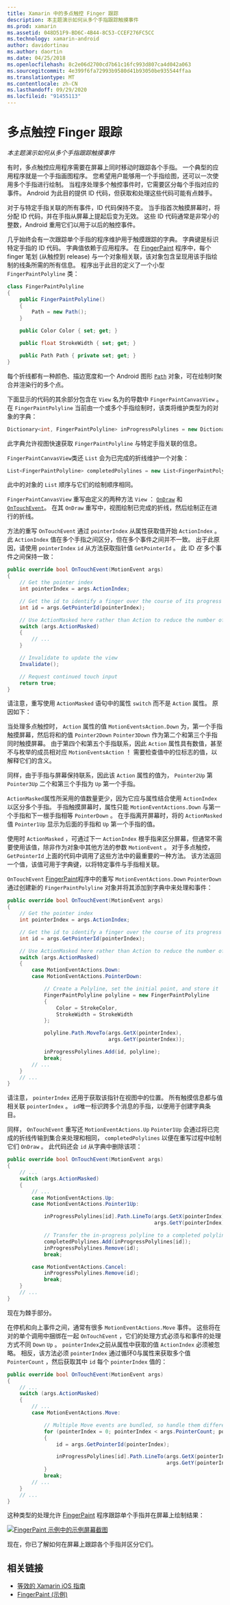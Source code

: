 ```yaml
---
title: Xamarin 中的多点触控 Finger 跟踪
description: 本主题演示如何从多个手指跟踪触摸事件
ms.prod: xamarin
ms.assetid: 048D51F9-BD6C-4B44-8C53-CCEF276FC5CC
ms.technology: xamarin-android
author: davidortinau
ms.author: daortin
ms.date: 04/25/2018
ms.openlocfilehash: 8c2e06d2700cd7b61c16fc993d807ca4d042a063
ms.sourcegitcommit: 4e399f6fa72993b9580d41b93050be935544ffaa
ms.translationtype: MT
ms.contentlocale: zh-CN
ms.lasthandoff: 09/29/2020
ms.locfileid: "91455113"
---
```

# <a name="multi-touch-finger-tracking"></a>多点触控 Finger 跟踪

_本主题演示如何从多个手指跟踪触摸事件_

有时，多点触控应用程序需要在屏幕上同时移动时跟踪各个手指。 一个典型的应用程序就是一个手指画图程序。 您希望用户能够用一个手指绘图，还可以一次使用多个手指进行绘制。 当程序处理多个触控事件时，它需要区分每个手指对应的事件。 Android 为此目的提供 ID 代码，但获取和处理这些代码可能有点棘手。

对于与特定手指关联的所有事件，ID 代码保持不变。 当手指首次触摸屏幕时，将分配 ID 代码，并在手指从屏幕上提起后变为无效。
这些 ID 代码通常是非常小的整数，Android 重用它们以用于以后的触控事件。

几乎始终会有一次跟踪单个手指的程序维护用于触摸跟踪的字典。 字典键是标识特定手指的 ID 代码。 字典值依赖于应用程序。 在 [FingerPaint](/samples/xamarin/monodroid-samples/applicationfundamentals-fingerpaint) 程序中，每个 finger 笔划 (从触控到 release) 与一个对象相关联，该对象包含呈现用该手指绘制的线条所需的所有信息。 程序出于此目的定义了一个小型 `FingerPaintPolyline` 类：

```csharp
class FingerPaintPolyline
{
    public FingerPaintPolyline()
    {
        Path = new Path();
    }

    public Color Color { set; get; }

    public float StrokeWidth { set; get; }

    public Path Path { private set; get; }
}
```

每个折线都有一种颜色、描边宽度和一个 Android 图形 [`Path`](xref:Android.Graphics.Path) 对象，可在绘制时聚合并渲染行的多个点。

下面显示的代码的其余部分包含在 `View` 名为的导数中 `FingerPaintCanvasView` 。 在 `FingerPaintPolyline` 当前由一个或多个手指绘制时，该类将维护类型为的对象的字典：

```csharp
Dictionary<int, FingerPaintPolyline> inProgressPolylines = new Dictionary<int, FingerPaintPolyline>();
```

此字典允许视图快速获取 `FingerPaintPolyline` 与特定手指关联的信息。

`FingerPaintCanvasView`类还 `List` 会为已完成的折线维护一个对象：

```csharp
List<FingerPaintPolyline> completedPolylines = new List<FingerPaintPolyline>();
```

此中的对象的 `List` 顺序与它们的绘制顺序相同。

`FingerPaintCanvasView` 重写由定义的两种方法 `View` ： [`OnDraw`](xref:Android.Views.View.OnDraw*)
和 [`OnTouchEvent`](xref:Android.Views.View.OnTouchEvent*)。
在其 `OnDraw` 重写中，视图绘制已完成的折线，然后绘制正在进行的折线。

方法的重写 `OnTouchEvent` 通过 `pointerIndex` 从属性获取值开始 `ActionIndex` 。 此 `ActionIndex` 值在多个手指之间区分，但在多个事件之间并不一致。 出于此原因，请使用 `pointerIndex` `id` 从方法获取指针值 `GetPointerId` 。 此 ID *在* 多个事件之间保持一致：

```csharp
public override bool OnTouchEvent(MotionEvent args)
{
    // Get the pointer index
    int pointerIndex = args.ActionIndex;

    // Get the id to identify a finger over the course of its progress
    int id = args.GetPointerId(pointerIndex);

    // Use ActionMasked here rather than Action to reduce the number of possibilities
    switch (args.ActionMasked)
    {
        // ...
    }

    // Invalidate to update the view
    Invalidate();

    // Request continued touch input
    return true;
}
```

请注意，重写使用 `ActionMasked` 语句中的属性 `switch` 而不是 `Action` 属性。 原因如下：

当处理多点触控时， `Action` 属性的值 `MotionEventsAction.Down` 为，第一个手指触摸屏幕，然后将和的值 `Pointer2Down` `Pointer3Down` 作为第二个和第三个手指同时触摸屏幕。 由于第四个和第五个手指联系，因此 `Action` 属性具有数值，甚至不与枚举的成员相对应 `MotionEventsAction` ！ 需要检查值中的位标志的值，以解释它们的含义。

同样，由于手指与屏幕保持联系，因此该 `Action` 属性的值为， `Pointer2Up` 第 `Pointer3Up` 二个和第三个手指为 `Up` 第一个手指。

`ActionMasked`属性所采用的值数量更少，因为它应与属性结合使用 `ActionIndex` 以区分多个手指。 手指触摸屏幕时，属性只能 `MotionEventActions.Down` 与第一个手指和下一根手指相等 `PointerDown` 。 在手指离开屏幕时，将的 `ActionMasked` 值 `Pointer1Up` 显示为后面的手指和 `Up` 第一个手指的值。

使用时 `ActionMasked` ，可通过下一 `ActionIndex` 根手指来区分屏幕，但通常不需要使用该值，除非作为对象中其他方法的参数 `MotionEvent` 。 对于多点触控， `GetPointerId` 上面的代码中调用了这些方法中的最重要的一种方法。 该方法返回一个值，该值可用于字典键，以将特定事件与手指相关联。

`OnTouchEvent` [FingerPaint](/samples/xamarin/monodroid-samples/applicationfundamentals-fingerpaint)程序中的重写 `MotionEventActions.Down` `PointerDown` 通过创建新的 `FingerPaintPolyline` 对象并将其添加到字典中来处理和事件：

```csharp
public override bool OnTouchEvent(MotionEvent args)
{
    // Get the pointer index
    int pointerIndex = args.ActionIndex;

    // Get the id to identify a finger over the course of its progress
    int id = args.GetPointerId(pointerIndex);

    // Use ActionMasked here rather than Action to reduce the number of possibilities
    switch (args.ActionMasked)
    {
        case MotionEventActions.Down:
        case MotionEventActions.PointerDown:

            // Create a Polyline, set the initial point, and store it
            FingerPaintPolyline polyline = new FingerPaintPolyline
            {
                Color = StrokeColor,
                StrokeWidth = StrokeWidth
            };

            polyline.Path.MoveTo(args.GetX(pointerIndex),
                                 args.GetY(pointerIndex));

            inProgressPolylines.Add(id, polyline);
            break;
        // ...
    }
    // ...        
}
```

请注意， `pointerIndex` 还用于获取该指针在视图中的位置。 所有触摸信息都与值相关联 `pointerIndex` 。 `id`唯一标识跨多个消息的手指，以便用于创建字典条目。

同样， `OnTouchEvent` 重写还 `MotionEventActions.Up` `Pointer1Up` 会通过将已完成的折线传输到集合来处理和相同， `completedPolylines` 以便在重写过程中绘制它们 `OnDraw` 。 此代码还会 `id` 从字典中删除该项：

```csharp
public override bool OnTouchEvent(MotionEvent args)
{
    // ...
    switch (args.ActionMasked)
    {
        // ...
        case MotionEventActions.Up:
        case MotionEventActions.Pointer1Up:

            inProgressPolylines[id].Path.LineTo(args.GetX(pointerIndex),
                                                args.GetY(pointerIndex));

            // Transfer the in-progress polyline to a completed polyline
            completedPolylines.Add(inProgressPolylines[id]);
            inProgressPolylines.Remove(id);
            break;

        case MotionEventActions.Cancel:
            inProgressPolylines.Remove(id);
            break;
    }
    // ...        
}
```

现在为棘手部分。

在停机和向上事件之间，通常有很多 `MotionEventActions.Move` 事件。 这些将在对的单个调用中捆绑在一起 `OnTouchEvent` ，它们的处理方式必须与和事件的处理方式不同 `Down` `Up` 。 `pointerIndex`之前从属性中获取的值 `ActionIndex` 必须被忽略。 相反，该方法必须 `pointerIndex` 通过循环0与属性来获取多个值 `PointerCount` ，然后获取其中 `id` 每个 `pointerIndex` 值的：

```csharp
public override bool OnTouchEvent(MotionEvent args)
{
    // ...
    switch (args.ActionMasked)
    {
        // ...
        case MotionEventActions.Move:

            // Multiple Move events are bundled, so handle them differently
            for (pointerIndex = 0; pointerIndex < args.PointerCount; pointerIndex++)
            {
                id = args.GetPointerId(pointerIndex);

                inProgressPolylines[id].Path.LineTo(args.GetX(pointerIndex),
                                                    args.GetY(pointerIndex));
            }
            break;
        // ...
    }
    // ...        
}
```

这种类型的处理允许 [FingerPaint](/samples/xamarin/monodroid-samples/applicationfundamentals-fingerpaint) 程序跟踪单个手指并在屏幕上绘制结果：

[![FingerPaint 示例中的示例屏幕截图](touch-tracking-images/image01.png)](touch-tracking-images/image01.png#lightbox)

现在，你已了解如何在屏幕上跟踪各个手指并区分它们。

## <a name="related-links"></a>相关链接

- [等效的 Xamarin iOS 指南](~/ios/app-fundamentals/touch/touch-tracking.md)
- [FingerPaint (示例) ](/samples/xamarin/monodroid-samples/applicationfundamentals-fingerpaint)